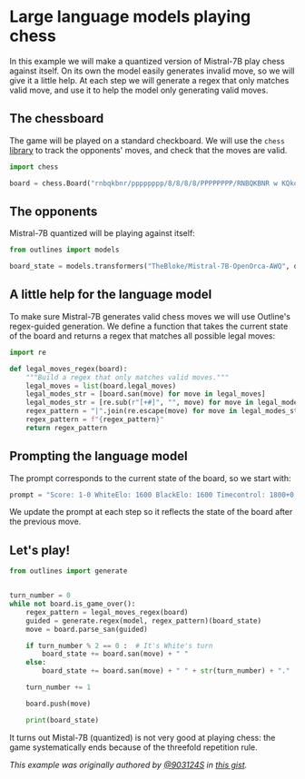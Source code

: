 # Large language models playing chess

In this example we will make a quantized version of Mistral-7B play chess against itself. On its own the model easily generates invalid move, so we will give it a little help. At each step we will generate a regex that only matches valid move, and use it to help the model only generating valid moves.

## The chessboard

The game will be played on a standard checkboard. We will use the `chess` [library](https://github.com/niklasf/python-chess) to track the opponents' moves, and check that the moves are valid.

```python
import chess

board = chess.Board("rnbqkbnr/pppppppp/8/8/8/8/PPPPPPPP/RNBQKBNR w KQkq - 0 1")
```

## The opponents

Mistral-7B quantized will be playing against itself:

```python
from outlines import models

board_state = models.transformers("TheBloke/Mistral-7B-OpenOrca-AWQ", device="cuda")
```

## A little help for the language model

To make sure Mistral-7B generates valid chess moves we will use Outline's regex-guided generation. We define a function that takes the current state of the board and returns a regex that matches all possible legal moves:

```python
import re

def legal_moves_regex(board):
    """Build a regex that only matches valid moves."""
    legal_moves = list(board.legal_moves)
    legal_modes_str = [board.san(move) for move in legal_moves]
    legal_modes_str = [re.sub(r"[+#]", "", move) for move in legal_modes_str]
    regex_pattern = "|".join(re.escape(move) for move in legal_modes_str)
    regex_pattern = f"{regex_pattern}"
    return regex_pattern
```

## Prompting the language model

The prompt corresponds to the current state of the board, so we start with:

```python
prompt = "Score: 1-0 WhiteElo: 1600 BlackElo: 1600 Timecontrol: 1800+0 Moves: 1."
```

We update the prompt at each step so it reflects the state of the board after the previous move.

## Let's play!


```python
from outlines import generate


turn_number = 0
while not board.is_game_over():
    regex_pattern = legal_moves_regex(board)
    guided = generate.regex(model, regex_pattern)(board_state)
    move = board.parse_san(guided)

    if turn_number % 2 == 0 :  # It's White's turn
        board_state += board.san(move) + " "
    else:
        board_state += board.san(move) + " " + str(turn_number) + "."

    turn_number += 1

    board.push(move)

    print(board_state)
```

It turns out Mistal-7B (quantized) is not very good at playing chess: the game systematically ends because of the threefold repetition rule.


*This example was originally authored by [@903124S](https://x.com/903124S) in [this gist](https://gist.github.com/903124/cfbefa24da95e2316e0d5e8ef8ed360d).*
